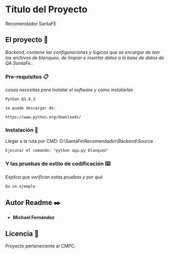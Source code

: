 # Título del Proyecto

Recomendador SantaFE

## El proyecto 🚀

_Backend, contiene las configuraciones y logicas que se encargar de leer los archivos de blanqueo, de limpiar e insertar datos a la base de datos de QA SantaFe.._


### Pre-requisitos 📋

_cosas necesitas para instalar el software y como instalarlas_

```
Python @3.8.3

se puede descargar de:

https://www.python.org/downloads/
```

### Instalación 🔧

Llegar a la ruta por CMD: D:\SantaFe\Recomendador\Backend\Source

```
Ejecutar el comando: "python app.py blanqueo"
```

### Y las pruebas de estilo de codificación ⌨️

_Explica que verifican estas pruebas y por qué_

```
Da un ejemplo
```

## Autor Readme ✒️

* **Michael Fernández** 

## Licencia 📄

Proyecto perteneciente al CMPC.

